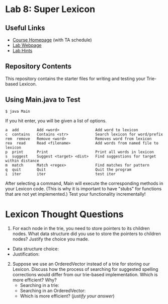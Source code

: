 # Lab 8: Super Lexicon

## Useful Links
 * [Course Homepage](http://cs.williams.edu/~cs136/index.html) (with TA schedule)
 * [Lab Webpage](http://cs.williams.edu/~cs136/labs/lexicon.html)
 * [Lab Hints](http://cs.williams.edu/~cs136/labs/lexicon-hints.html)


## Repository Contents
This repository contains the starter files for writing and testing
your Trie-based Lexicon.

## Using Main.java to Test

```
$ java Main
```

If you hit enter, you will be given a list of options.

```
a  add        Add <word>                Add word to lexicon
c  contains   Contains <str>            Search lexicon for word/prefix
rem  remove   Remove <word>             Removes word from lexicon
rea  read     Read <filename>           Add words from named file to lexicon
p  print      Print                     Print all words in lexicon 
s  suggest    Suggest <target> <dist>   Find suggestions for target within distance
m  match      Match <regex>             Find matches for pattern
q  quit       Quit                      Quit the program
i  iter       iter                      test iter
```

After selecting a command, Main will execute the corresponding methods
in your Lexicon code. (This is why it is important to have "stubs" for
functions that are not yet implemented.) Test your functionality
incrementally!


# Lexicon Thought Questions

 1. For each node in the trie, you need to store pointers to its children nodes. What data structure did you use to store the pointers to children nodes? Justify the choice you made.
   * Data structure choice:
   * Justification:
2. Suppose we use an OrderedVector instead of a trie for storing our Lexicon. Discuss how the process of searching for suggested spelling corrections would differ from our trie-based implementation. Which is more efficient? Why?
   * Searching in a trie:
   * Searching in an OrderedVector:
   * Which is more efficient? (_justify your answer_)

